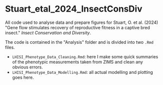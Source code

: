 # Stuart_etal_2024_InsectConsDiv

All code used to analyse data and prepare figures for Stuart, O. et al. (2024) "Gene flow stimulates recovery of reproductive fitness in a captive bred insect." *Insect Conservation and Diversity*.  

The code is contained in the "Analysis" folder and is divided into two `.Rmd` files.

- `LHISI_Phenotype_Data_Cleaning.Rmd`: here I make some quick summaries of the phenotypic measurements taken from ZIMS and clean any obvious errors.
- `LHISI_Phenotype_Data_Modelling.Rmd`: all actual modelling and plotting goes here.
